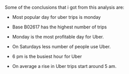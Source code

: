 Some of the conclusions that i got from this analysis are:

* Most popular day for uber trips is monday

* Base B02617 has the highest number of trips

* Monday is the most profitable day for Uber.

* On Saturdays less number of people use Uber.

* 6 pm is the busiest hour for Uber

* On average a rise in Uber trips start around 5 am.

